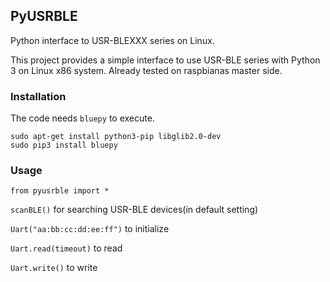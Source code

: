    ## PyUSRBLE
Python interface to USR-BLEXXX series on Linux.

This project provides a simple interface to use USR-BLE series with Python 3 on Linux x86 system. Already tested on raspbianas master side.

   ### Installation
The code needs ```bluepy``` to execute.
```
sudo apt-get install python3-pip libglib2.0-dev
sudo pip3 install bluepy
```

   ### Usage
```from pyusrble import *```

```scanBLE()``` for searching USR-BLE devices(in default setting)

```Uart("aa:bb:cc:dd:ee:ff")``` to initialize

```Uart.read(timeout)``` to read

```Uart.write()``` to write
